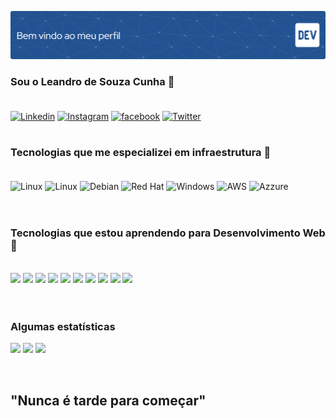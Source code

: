 ![Bem vindos](./github-header-image.png)

### Sou o Leandro de Souza Cunha 🤘<br/><br/>

[![Linkedin](https://img.shields.io/badge/LinkedIn-0077B5?style=for-the-badge&logo=linkedin&logoColor=white)](https://www.linkedin.com/in/lesouzacunha/)
[![Instagram](https://img.shields.io/badge/Instagram-E4405F?style=for-the-badge&logo=instagram&logoColor=white)](https://www.instagram.com/lesouzacunha/)
[![facebook](https://img.shields.io/badge/Facebook-1877F2?style=for-the-badge&logo=facebook&logoColor=white)](https://www.facebook.com/leandro.desouza.1690)
[![Twitter](https://img.shields.io/badge/Twitter-1DA1F2?style=for-the-badge&logo=twitter&logoColor=white)](https://x.com/lesouzacunha)
<br/><br/>

### Tecnologias que me especializei em infraestrutura 🌟
<div style="display: inline_block"><br/>
<img align="center" alt="Linux" src="https://img.shields.io/badge/VMware-231f20?style=for-the-badge&logo=VMware&logoColor=white"/>
<img align="center" alt="Linux" src="https://img.shields.io/badge/Linux-FCC624?style=for-the-badge&logo=linux&logoColor=black"/>
<img align="center" alt="Debian" src="https://img.shields.io/badge/Debian-A81D33?style=for-the-badge&logo=debian&logoColor=white"/>
<img align="center" alt="Red Hat" src="https://img.shields.io/badge/Red%20Hat-EE0000?style=for-the-badge&logo=redhat&logoColor=white"/>
<img align="center" alt="Windows" src="https://img.shields.io/badge/Windows-0078D6?style=for-the-badge&logo=windows&logoColor=white"/>
<img align="center" alt="AWS" src="https://img.shields.io/badge/Amazon_AWS-FF9900?style=for-the-badge&logo=amazonaws&logoColor=white"/>
<img align="center" alt="Azzure" src="https://img.shields.io/badge/microsoft%20azure-0089D6?style=for-the-badge&logo=microsoft-azure&logoColor=white"/>

</div><br/><br/>


### Tecnologias que estou aprendendo para Desenvolvimento Web 🌟

<div style="display: inline_block"><br/>
<img src="https://cdn.jsdelivr.net/gh/devicons/devicon@latest/icons/html5/html5-original.svg" width="40px"/>
<img src="https://cdn.jsdelivr.net/gh/devicons/devicon@latest/icons/css3/css3-original.svg" width="40px"/>
<img src="https://cdn.jsdelivr.net/gh/devicons/devicon@latest/icons/javascript/javascript-original.svg" width="40px"/>
<img src="https://cdn.jsdelivr.net/gh/devicons/devicon@latest/icons/react/react-original.svg" width="40px"/>
<img src="https://cdn.jsdelivr.net/gh/devicons/devicon@latest/icons/nextjs/nextjs-original.svg" width="40px"/>
<img src="https://cdn.jsdelivr.net/gh/devicons/devicon@latest/icons/nestjs/nestjs-original.svg" width="40px"/>
<img src="https://cdn.jsdelivr.net/gh/devicons/devicon@latest/icons/git/git-original.svg" width="40px"/>
<img src="https://cdn.jsdelivr.net/gh/devicons/devicon@latest/icons/tailwindcss/tailwindcss-original.svg" width="40px"/>
<img src="https://cdn.jsdelivr.net/gh/devicons/devicon@latest/icons/mysql/mysql-original.svg" width="40px"/>
<img src="https://cdn.jsdelivr.net/gh/devicons/devicon@latest/icons/postgresql/postgresql-original.svg" width="40px"/>


</div><br/><br/>

### Algumas estatísticas

![](http://github-profile-summary-cards.vercel.app/api/cards/profile-details?username=leandrokate&theme=dracula)
![](http://github-profile-summary-cards.vercel.app/api/cards/stats?username=leandrokate&theme=dracula)
![](http://github-profile-summary-cards.vercel.app/api/cards/productive-time?username=leandrokate&theme=dracula&utcOffset=8)

<br/>


## "Nunca é tarde para começar"


<br/><br/>
